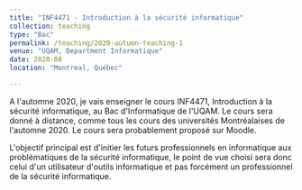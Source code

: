 ```yaml
---
title: "INF4471 - Introduction à la sécurité informatique"
collection: teaching
type: "Bac"
permalink: /teaching/2020-autumn-teaching-1
venue: "UQAM, Department Informatique"
date: 2020-08
location: "Montreal, Québec"

---
```


A l'automne 2020, je vais enseigner le cours INF4471, Introduction à la sécurité informatique, au Bac d'Informatique de l'UQAM. Le cours sera donné à distance, comme tous les cours des universités Montréalaises de l'automne 2020.
Le cours sera probablement proposé sur Moodle.

L'objectif principal est d'initier les futurs professionnels en informatique aux problématiques de la sécurité informatique, le point de vue choisi sera donc celui d'un utilisateur d'outils informatique et pas forcément un professionnel de la sécurité informatique.

